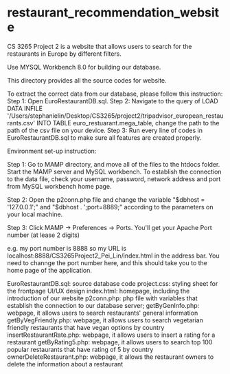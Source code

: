# restaurant_recommendation_website

CS 3265 Project 2 is a website that allows users to search for the restaurants in Europe by different filters.

Use MYSQL Workbench 8.0 for building our database.

This directory provides all the source codes for website. 

To extract the correct data from our database, please follow this instruction:
Step 1: Open EuroRestaurantDB.sql. 
Step 2: Navigate to the query of LOAD DATA INFILE '/Users/stephanielin/Desktop/CS3265/project2/tripadvisor_european_restaurants.csv' INTO TABLE euro_restuarant.mega_table, change the path to the path of the csv file on your device.
Step 3: Run every line of codes in EuroRestaurantDB.sql to make sure all features are created properly. 

Environment set-up instruction: 

Step 1: Go to MAMP directory, and move all of the files to the htdocs folder. Start the MAMP server and MySQL workbench. To establish the connection to the data file, check your username, password, network address and port from MySQL workbench home page. 

Step 2: Open the p2conn.php file and change the variable "$dbhost  = '127.0.0.1';" and "$dbhost . ';port=8889;" according to the parameters on your local machine. 

Step 3: Click MAMP -> Preferences -> Ports. You'll get your Apache Port number (at lease 2 digits)  

e.g.  my port number is 8888 so my URL is localhost:8888/CS3265Project2_Pei_Lin/index.html in the address bar. You need to channge the port number here, and this should take you to the home page of the application.

EuroRestaurantDB.sql: source database code
project.css: styling sheet for the frontpage UI/UX design
index.html: homepage, including the introduction of our website
p2conn.php: php file with variables that establish the connection to our database server;
getByGenInfo.php: webpage, it allows users to search restaurants' general information
getByVegFriendly.php: webpage, it allows users to search vegetarian friendly restaurants that have vegan options by country
insertRestaurantRate.php: webpage, it allows users to insert a rating for a restaurant
getByRating5.php: webpage, it allows users to search top 100 popular restaurants that have rating of 5 by country
ownerDeleteRestaurant.php: webpage, it allows the restaurant owners to delete the information about a restaurant
